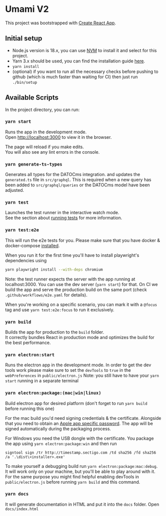 # Umami V2

This project was bootstrapped with [Create React App](https://github.com/facebook/create-react-app).

## Initial setup

- Node.js version is 18.x, you can use [NVM](https://github.com/nvm-sh/nvm) to install it and select for this project.
- Yarn 3.x should be used, you can find the installation guide [here](https://yarnpkg.com/getting-started/install).
- `yarn install`
- (optional) if you want to run all the necessary checks before pushing to github (which is much faster than waiting for CI) then just run `./bin/setup`

## Available Scripts

In the project directory, you can run:

### `yarn start`

Runs the app in the development mode.\
Open [http://localhost:3000](http://localhost:3000) to view it in the browser.

The page will reload if you make edits.\
You will also see any lint errors in the console.

### `yarn generate-ts-types`

Generates all types for the DATOCms integration. and updates the `generated.ts` file in `src/graphql`.
This is required when a new query has been added to `src/graphql/queries` or the DATOCms model have been
adjusted.

### `yarn test`

Launches the test runner in the interactive watch mode.\
See the section about [running tests](https://facebook.github.io/create-react-app/docs/running-tests) for more information.

### `yarn test:e2e`

This will run the e2e tests for you. Please make sure that you have docker & docker-compose [installed](https://docs.docker.com/desktop/install/mac-install/).

When you run it for the first time you'll have to install playwright's dependencies using

```bash
yarn playwright install --with-deps chromium
```

Note: the test runner expects the server with the app running at localhost:3000. You can use the dev server (`yarn start`) for that.
On CI we build the app and serve the production build on the same port (check `.github/workflows/e2e.yaml` for details).

When you're working on a specific scenario, you can mark it with a `@focus` tag and use `yarn test:e2e:focus` to run it exclusively.

### `yarn build`

Builds the app for production to the `build` folder.\
It correctly bundles React in production mode and optimizes the build for the best performance.

### `yarn electron:start`

Runs the electron app in the development mode.
In order to get the dev tools work please make sure to set the `devTools` to `true` in the `webPreferences` in `public/electron.js`
Note: you still have to have your `yarn start` running in a separate terminal

### `yarn electron:package:(mac|win|linux)`

Build electron app for desired platform (don't forget to run `yarn build` before running this one)

For the mac build you'd need signing credentials & the certificate. Alongside that you need to obtain an [Apple app specific password](https://support.apple.com/en-gb/102654). The app will be signed automatically during the packaging process.

For Windows you need the USB dongle with the certificate. You package the app using `yarn electron:package:win` and then run

```
signtool sign /tr http://timestamp.sectigo.com /td sha256 /fd sha256 /a '.\dist\<installer>.exe'
```

To make yourself a debugging build run `yarn electron:package:mac:debug`. It will work only on your machine, but you'll be able to play around with it. For the same purpose you might find helpful enabling devTools in `public/electron.js` before running `yarn build` and this command.

### `yarn docs`

It will generate documentation in HTML and put it into the `docs` folder. Open `docs/index.html`
